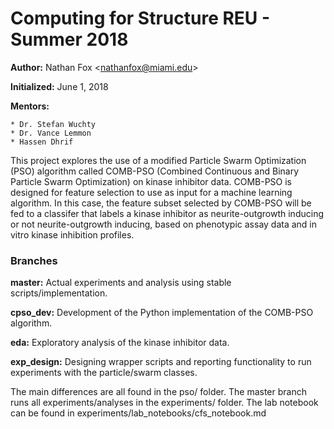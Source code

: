 # Computing for Structure REU - Summer 2018

**Author:** Nathan Fox \<nathanfox@miami.edu\>

**Initialized:** June 1, 2018

**Mentors:**

    * Dr. Stefan Wuchty
    * Dr. Vance Lemmon
    * Hassen Dhrif

This project explores the use of a modified Particle Swarm Optimization (PSO)
algorithm called COMB-PSO (Combined Continuous and Binary Particle Swarm
Optimization) on kinase inhibitor data. COMB-PSO is designed for feature
selection to use as input for a machine learning algorithm. In this case,
the feature subset selected by COMB-PSO will be fed to a classifer that labels
a kinase inhibitor as neurite-outgrowth inducing or not neurite-outgrowth
inducing, based on phenotypic assay data and in vitro kinase inhibition profiles.

### Branches
**master:** Actual experiments and analysis using stable scripts/implementation.

**cpso\_dev:** Development of the Python implementation of the COMB-PSO algorithm.

**eda:** Exploratory analysis of the kinase inhibitor data.

**exp\_design:** Designing wrapper scripts and reporting functionality to run
                 experiments with the particle/swarm classes.

The main differences are all found in the pso/ folder. The master branch runs all
experiments/analyses in the experiments/ folder. The lab notebook can be found
in experiments/lab_notebooks/cfs_notebook.md 
